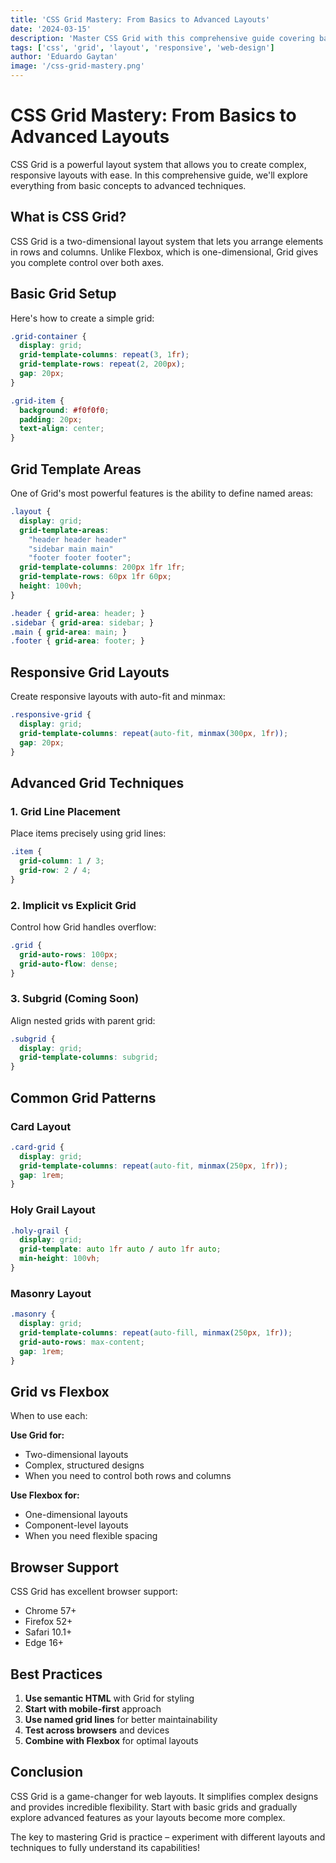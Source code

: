 ```yaml
---
title: 'CSS Grid Mastery: From Basics to Advanced Layouts'
date: '2024-03-15'
description: 'Master CSS Grid with this comprehensive guide covering basic concepts, advanced techniques, and real-world layout examples for modern web development.'
tags: ['css', 'grid', 'layout', 'responsive', 'web-design']
author: 'Eduardo Gaytan'
image: '/css-grid-mastery.png'
---
```


# CSS Grid Mastery: From Basics to Advanced Layouts

CSS Grid is a powerful layout system that allows you to create complex, responsive layouts with ease. In this comprehensive guide, we'll explore everything from basic concepts to advanced techniques.

## What is CSS Grid?

CSS Grid is a two-dimensional layout system that lets you arrange elements in rows and columns. Unlike Flexbox, which is one-dimensional, Grid gives you complete control over both axes.

## Basic Grid Setup

Here's how to create a simple grid:

```css
.grid-container {
  display: grid;
  grid-template-columns: repeat(3, 1fr);
  grid-template-rows: repeat(2, 200px);
  gap: 20px;
}

.grid-item {
  background: #f0f0f0;
  padding: 20px;
  text-align: center;
}
```

## Grid Template Areas

One of Grid's most powerful features is the ability to define named areas:

```css
.layout {
  display: grid;
  grid-template-areas:
    "header header header"
    "sidebar main main"
    "footer footer footer";
  grid-template-columns: 200px 1fr 1fr;
  grid-template-rows: 60px 1fr 60px;
  height: 100vh;
}

.header { grid-area: header; }
.sidebar { grid-area: sidebar; }
.main { grid-area: main; }
.footer { grid-area: footer; }
```

## Responsive Grid Layouts

Create responsive layouts with auto-fit and minmax:

```css
.responsive-grid {
  display: grid;
  grid-template-columns: repeat(auto-fit, minmax(300px, 1fr));
  gap: 20px;
}
```

## Advanced Grid Techniques

### 1. Grid Line Placement

Place items precisely using grid lines:

```css
.item {
  grid-column: 1 / 3;
  grid-row: 2 / 4;
}
```

### 2. Implicit vs Explicit Grid

Control how Grid handles overflow:

```css
.grid {
  grid-auto-rows: 100px;
  grid-auto-flow: dense;
}
```

### 3. Subgrid (Coming Soon)

Align nested grids with parent grid:

```css
.subgrid {
  display: grid;
  grid-template-columns: subgrid;
}
```

## Common Grid Patterns

### Card Layout

```css
.card-grid {
  display: grid;
  grid-template-columns: repeat(auto-fit, minmax(250px, 1fr));
  gap: 1rem;
}
```

### Holy Grail Layout

```css
.holy-grail {
  display: grid;
  grid-template: auto 1fr auto / auto 1fr auto;
  min-height: 100vh;
}
```

### Masonry Layout

```css
.masonry {
  display: grid;
  grid-template-columns: repeat(auto-fill, minmax(250px, 1fr));
  grid-auto-rows: max-content;
  gap: 1rem;
}
```

## Grid vs Flexbox

When to use each:

**Use Grid for:**
- Two-dimensional layouts
- Complex, structured designs
- When you need to control both rows and columns

**Use Flexbox for:**
- One-dimensional layouts
- Component-level layouts
- When you need flexible spacing

## Browser Support

CSS Grid has excellent browser support:
- Chrome 57+
- Firefox 52+
- Safari 10.1+
- Edge 16+

## Best Practices

1. **Use semantic HTML** with Grid for styling
2. **Start with mobile-first** approach
3. **Use named grid lines** for better maintainability
4. **Test across browsers** and devices
5. **Combine with Flexbox** for optimal layouts

## Conclusion

CSS Grid is a game-changer for web layouts. It simplifies complex designs and provides incredible flexibility. Start with basic grids and gradually explore advanced features as your layouts become more complex.

The key to mastering Grid is practice – experiment with different layouts and techniques to fully understand its capabilities!
